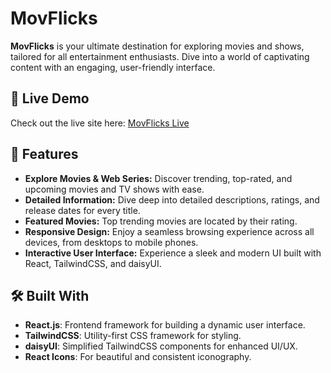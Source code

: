 # MovFlicks  

**MovFlicks** is your ultimate destination for exploring movies and shows, tailored for all entertainment enthusiasts. Dive into a world of captivating content with an engaging, user-friendly interface.

## 🚀 Live Demo  
Check out the live site here: [MovFlicks Live](https://movflicks-3e6db.web.app)  

## 🌟 Features  
- **Explore Movies & Web Series:** Discover trending, top-rated, and upcoming movies and TV shows with ease.  
- **Detailed Information:** Dive deep into detailed descriptions, ratings, and release dates for every title.   
- **Featured Movies:** Top trending movies are located by their rating.   
- **Responsive Design:** Enjoy a seamless browsing experience across all devices, from desktops to mobile phones.  
- **Interactive User Interface:** Experience a sleek and modern UI built with React, TailwindCSS, and daisyUI.  

## 🛠️ Built With  
- **React.js**: Frontend framework for building a dynamic user interface.  
- **TailwindCSS**: Utility-first CSS framework for styling.  
- **daisyUI**: Simplified TailwindCSS components for enhanced UI/UX.  
- **React Icons**: For beautiful and consistent iconography.  

